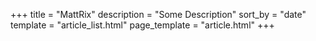+++
title = "MattRix"
description = "Some Description"
sort_by = "date"
template = "article_list.html"
page_template = "article.html"
+++
